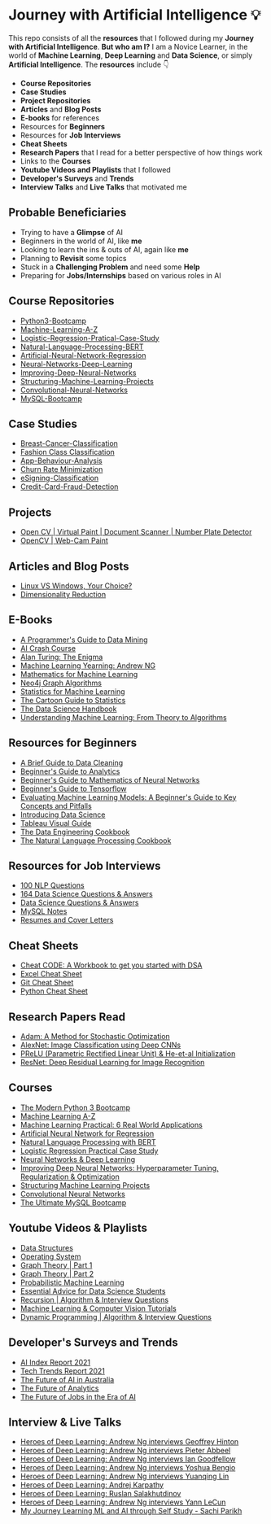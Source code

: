 # Journey with Artificial Intelligence 💡
This repo consists of all the **resources** that I followed during my **Journey with Artificial Intelligence**. **But who am I?** I am a Novice Learner, in the world of **Machine Learning**, **Deep Learning** and **Data Science**, or simply **Artificial Intelligence**. The **resources** include 👇
- **Course Repositories**
- **Case Studies**
- **Project Repositories**
- **Articles** and **Blog Posts**
- **E-books** for references
- Resources for **Beginners**
- Resources for **Job Interviews**
- **Cheat Sheets**
- **Research Papers** that I read for a better perspective of how things work
- Links to the **Courses**
- **Youtube Videos and Playlists** that I followed
- **Developer's Surveys** and **Trends**
- **Interview Talks** and **Live Talks** that motivated me

## Probable Beneficiaries
- Trying to have a **Glimpse** of AI
- Beginners in the world of AI, like **me**
- Looking to learn the ins & outs of AI, again like **me**
- Planning to **Revisit** some topics
- Stuck in a **Challenging Problem** and need some **Help**
- Preparing for **Jobs/Internships** based on various roles in AI

## Course Repositories
- [Python3-Bootcamp](https://github.com/Elemento24/Python3-Bootcamp)
- [Machine-Learning-A-Z](https://github.com/Elemento24/Machine-Learning-A-Z)
- [Logistic-Regression-Pratical-Case-Study](https://github.com/Elemento24/Logistic-Regression-Pratical-Case-Study)
- [Natural-Language-Processing-BERT](https://github.com/Elemento24/Natural-Language-Processing-BERT)
- [Artificial-Neural-Network-Regression](https://github.com/Elemento24/Artificial-Neural-Network-Regression)
- [Neural-Networks-Deep-Learning](https://github.com/Elemento24/Neural-Networks-Deep-Learning)
- [Improving-Deep-Neural-Networks](https://github.com/Elemento24/Improving-Deep-Neural-Networks)
- [Structuring-Machine-Learning-Projects](https://github.com/Elemento24/Structuring-Machine-Learning-Projects)
- [Convolutional-Neural-Networks](https://github.com/Elemento24/Convolutional-Neural-Networks)
- [MySQL-Bootcamp](https://github.com/Elemento24/MySQL-Bootcamp)

## Case Studies
- [Breast-Cancer-Classification](https://github.com/Elemento24/Breast-Cancer-Classification)
- [Fashion Class Classification](https://github.com/Elemento24/Fashion-Class-Classification)
- [App-Behaviour-Analysis](https://github.com/Elemento24/App-Behaviour-Analysis)
- [Churn Rate Minimization](https://github.com/Elemento24/Churn-Rate-Minimization)
- [eSigning-Classification](https://github.com/Elemento24/eSigning-Classification)
- [Credit-Card-Fraud-Detection](https://github.com/Elemento24/Credit-Card-Fraud-Detection)

## Projects
- [Open CV | Virtual Paint | Document Scanner | Number Plate Detector](https://github.com/Elemento24/OpenCV-Computer-Vision-Basics)
- [OpenCV | Web-Cam Paint](https://github.com/Elemento24/OpenCV-WebCam-Paint)

## Articles and Blog Posts
- [Linux VS Windows, Your Choice?](https://medium.com/developer-student-clubs-iiit-allahabad/linux-vs-windows-your-choice-76fad3ad6ce6?source=friends_link&sk=9757b12b75e464aa2b66fd4ea243f97f)
- [Dimensionality Reduction](https://elemento.medium.com/dimensionality-reduction-c4727ad078e6)

## E-Books
- [A Programmer's Guide to Data Mining](eBooks/A%20Programmer's%20Guide%20to%20Data%20Mining.pdf)
- [AI Crash Course](./eBooks/AI%20Crash%20Course.pdf)
- [Alan Turing: The Enigma](./eBooks/Alan%20Turing%20The%20Enigma.pdf)
- [Machine Learning Yearning: Andrew NG](eBooks/Machine%20Learning%20Yearning.pdf)
- [Mathematics for Machine Learning](./eBooks/Mathematics%20for%20Machine%20Learning.pdf)
- [Neo4j Graph Algorithms](./eBooks/Neo4j%20Graph%20Algorithms.pdf)
- [Statistics for Machine Learning](./eBooks/Statistics%20for%20Machine%20Learning.pdf)
- [The Cartoon Guide to Statistics](eBooks/The%20Cartoon%20Guide%20to%20Statistics.pdf)
- [The Data Science Handbook](./eBooks/The%20Data%20Science%20Handbook.pdf)
- [Understanding Machine Learning: From Theory to Algorithms](eBooks/Understanding%20Machine%20Learning%20Theory%20Algorithms.pdf)

## Resources for Beginners
- [A Brief Guide to Data Cleaning](Beginners/A%20Brief%20Guide%20to%20Data%20Cleaning.pdf)
- [Beginner's Guide to Analytics](Beginners/Beginner's%20Guide%20to%20Analytics.pdf)
- [Beginner's Guide to Mathematics of Neural Networks](./Beginners/Beginner's%20Guide%20to%20Mathematics%20of%20NN.pdf)
- [Beginner's Guide to Tensorflow](./Beginners/Beginner's%20Guide%20to%20Tensorflow.pdf)
- [Evaluating Machine Learning Models: A Beginner's Guide to Key Concepts and Pitfalls](./Beginners/Evaluating%20Machine%20Learning%20Models.pdf)
- [Introducing Data Science](Beginners/Introducing%20Data%20Science.pdf)
- [Tableau Visual Guide](Beginners/Tableau%20Visual%20Guidebook.pdf)
- [The Data Engineering Cookbook](./Beginners/The%20Data%20Engineering%20Cookbook.pdf)
- [The Natural Language Processing Cookbook](Beginners/The%20NLP%20Cookbook.pdf)

## Resources for Job Interviews
- [100 NLP Questions](Job%20Interviews/100%20NLP%20Questions.pdf)
- [164 Data Science Questions & Answers](Job%20Interviews/164%20Data%20Science%20QA.pdf)
- [Data Science Questions & Answers](./Job%20Interviews/Data%20Science%20QA.pdf)
- [MySQL Notes](./Job%20Interviews/MySQL%20Notes.pdf)
- [Resumes and Cover Letters](Job%20Interviews/Resumes%20and%20Cover%20Letters.pdf)

## Cheat Sheets
- [Cheat CODE: A Workbook to get you started with DSA](./Cheat%20Sheets/Cheat%20Code.pdf)
- [Excel Cheat Sheet](./Cheat%20Sheets/Excel%20Cheat%20Sheet.pdf)
- [Git Cheat Sheet](./Cheat%20Sheets/Git%20Cheat%20Sheet.pdf)
- [Python Cheat Sheet](./Cheat%20Sheets/Python%20Cheat%20Sheet.pdf)

## Research Papers Read
- [Adam: A Method for Stochastic Optimization](./Research%20Papers/Adam%20Stochastic%20Optimization.pdf)
- [AlexNet: Image Classification using Deep CNNs](Research%20Papers/AlexNet%20ImageNet%20Classification.pdf)
- [PReLU (Parametric Rectified Linear Unit) & He-et-al Initialization](./Research%20Papers/PReLU%20&%20He-et-al%20Initialization.pdf)
- [ResNet: Deep Residual Learning for Image Recognition](Research%20Papers/ResNet%20for%20Image%20Recognition.pdf)

## Courses 
- [The Modern Python 3 Bootcamp](https://www.udemy.com/share/101WrOCEIfcVxQRXw=/)
- [Machine Learning A-Z](https://www.udemy.com/share/101WciCEIfcVxQRXw=/)
- [Machine Learning Practical: 6 Real World Applications](https://www.udemy.com/share/101XIsCEIfcVxQRXw=/)
- [Artificial Neural Network for Regression](https://www.udemy.com/share/102R9WCEIfcVxQRXw=/)
- [Natural Language Processing with BERT](https://www.udemy.com/share/102R7CCEIfcVxQRXw=/)
- [Logistic Regression Practical Case Study](https://www.udemy.com/share/102R7cCEIfcVxQRXw=/)
- [Neural Networks & Deep Learning](https://www.coursera.org/learn/neural-networks-deep-learning)
- [Improving Deep Neural Networks: Hyperparameter Tuning, Regularization & Optimization](https://www.coursera.org/learn/deep-neural-network)
- [Structuring Machine Learning Projects](https://www.coursera.org/learn/machine-learning-projects)
- [Convolutional Neural Networks](https://www.coursera.org/learn/convolutional-neural-networks)
- [The Ultimate MySQL Bootcamp](https://www.udemy.com/share/101Wq0CEIfcVxQRXw=/)

## Youtube Videos & Playlists
- [Data Structures](https://youtube.com/playlist?list=PLDV1Zeh2NRsB6SWUrDFW2RmDotAfPbeHu)
- [Operating System](https://youtube.com/playlist?list=PLxCzCOWd7aiGz9donHRrE9I3Mwn6XdP8p)
- [Graph Theory | Part 1](https://youtube.com/playlist?list=PL2q4fbVm1Ik6DCzm9XZJbNwyHtHGclcEh)
- [Graph Theory | Part 2](https://youtube.com/playlist?list=PL2q4fbVm1Ik64I3VqbVGRfl_OgYzvzt9m)
- [Probabilistic Machine Learning](https://youtube.com/playlist?list=PL05umP7R6ij1tHaOFY96m5uX3J21a6yNd)
- [Essential Advice for Data Science Students](https://youtube.com/playlist?list=PLKYEe2WisBTFD6uSZewb6_YM1Wqq7BwT4)
- [Recursion | Algorithm & Interview Questions](https://youtube.com/playlist?list=PL_z_8CaSLPWeT1ffjiImo0sYTcnLzo-wY)
- [Machine Learning & Computer Vision Tutorials](https://youtube.com/playlist?list=PLyI-7D0gVbJ8SmYcclvol0psopXXEUtwO)
- [Dynamic Programming | Algorithm & Interview Questions](https://youtube.com/playlist?list=PL_z_8CaSLPWekqhdCPmFohncHwz8TY2Go)

## Developer's Surveys and Trends
- [AI Index Report 2021](./Surveys%20and%20Trends/AI%20Index%20Report%202021.pdf)
- [Tech Trends Report 2021](Surveys%20and%20Trends/Tech%20Trends%20Report%202021.pdf)
- [The Future of AI in Australia](Surveys%20and%20Trends/The%20Future%20of%20AI%20in%20Australia.pdf)
- [The Future of Analytics](Surveys%20and%20Trends/The%20Future%20of%20Analytics.pdf)
- [The Future of Jobs in the Era of AI](./Surveys%20and%20Trends/The%20Future%20of%20Jobs%20in%20the%20Era%20of%20AI.pdf)

## Interview & Live Talks
- [Heroes of Deep Learning: Andrew Ng interviews Geoffrey Hinton](https://youtu.be/-eyhCTvrEtE)
- [Heroes of Deep Learning: Andrew Ng interviews Pieter Abbeel](https://youtu.be/dmkPJpWCVcI)
- [Heroes of Deep Learning: Andrew Ng interviews Ian Goodfellow](https://youtu.be/pWAc9B2zJS4)
- [Heroes of Deep Learning: Andrew Ng interviews Yoshua Bengio](https://youtu.be/pnTLZQhFpaE)
- [Heroes of Deep Learning: Andrew Ng interviews Yuanqing Lin](https://youtu.be/dwFcodBz_2I)
- [Heroes of Deep Learning: Andrej Karpathy](https://youtu.be/xxu4IqwKw0w)
- [Heroes of Deep Learning: Ruslan Salakhutdinov](https://youtu.be/OT91E6_Qm1A)
- [Heroes of Deep Learning: Andrew Ng interviews Yann LeCun](https://youtu.be/Svb1c6AkRzE)
- [My Journey Learning ML and AI through Self Study - Sachi Parikh](https://youtu.be/iN7cAHpBA9s)
